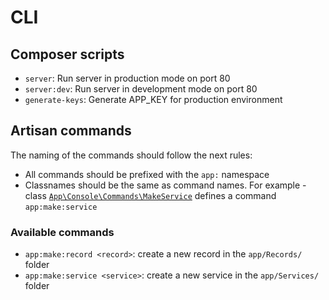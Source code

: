 # CLI
## Composer scripts
- `server`: Run server in production mode on port 80
- `server:dev`: Run server in development mode on port 80
- `generate-keys`: Generate APP_KEY for production environment

## Artisan commands
The naming of the commands should follow the next rules:
- All commands should be prefixed with the `app:` namespace
- Classnames should be the same as command names. For example - class [`App\Console\Commands\MakeService`](/app/Console/Commands/MakeService.php) defines a command `app:make:service`

### Available commands
- `app:make:record <record>`: create a new record in the `app/Records/` folder
- `app:make:service <service>`: create a new service in the `app/Services/` folder